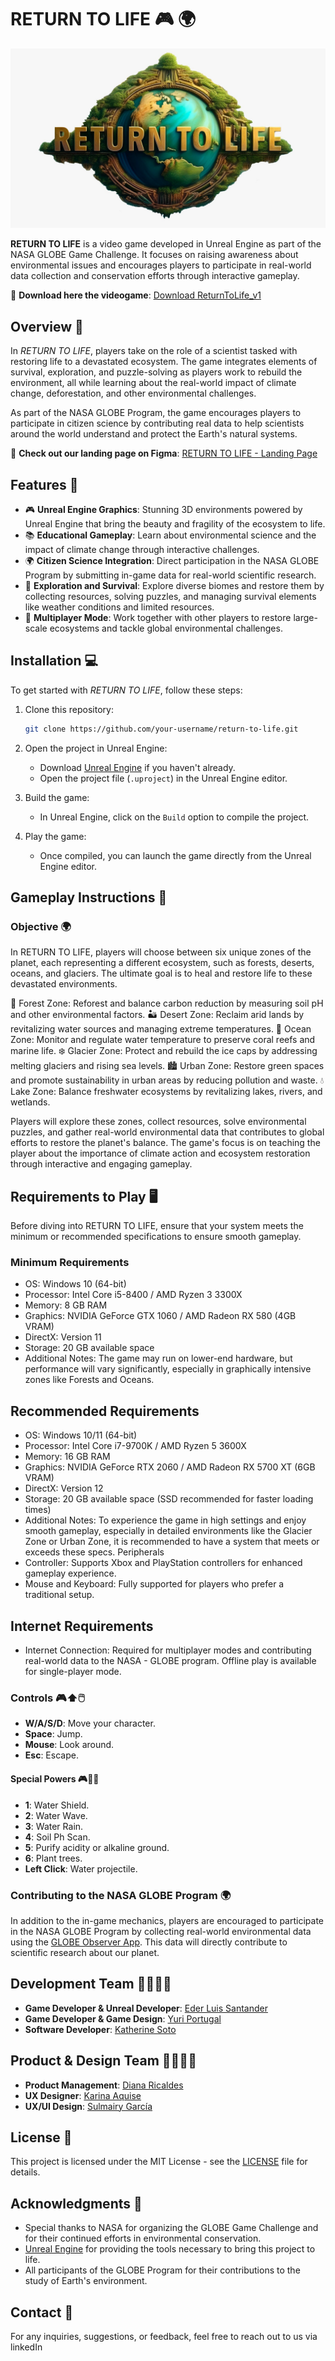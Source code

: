 # RETURN TO LIFE 🎮 🌍

![RETURN TO LIFE](./readme-images/logo-1.jpeg)

**RETURN TO LIFE** is a video game developed in Unreal Engine as part of the NASA GLOBE Game Challenge. It focuses on raising awareness about environmental issues and encourages players to participate in real-world data collection and conservation efforts through interactive gameplay.

🔗 **Download here the videogame**: <a href="https://www.dropbox.com/scl/fi/1j8yjh7p22mnjgiuqjhz5/ReturnToLife_v1.zip?rlkey=1uet5svfwjsev4grgprzzcln5&st=opus8qzj&dl=0" target="_blank">Download ReturnToLife_v1</a>


## Overview 🌿

In *RETURN TO LIFE*, players take on the role of a scientist tasked with restoring life to a devastated ecosystem. The game integrates elements of survival, exploration, and puzzle-solving as players work to rebuild the environment, all while learning about the real-world impact of climate change, deforestation, and other environmental challenges.

As part of the NASA GLOBE Program, the game encourages players to participate in citizen science by contributing real data to help scientists around the world understand and protect the Earth's natural systems.

🔗 **Check out our landing page on Figma**: <a href="https://www.figma.com/proto/ejbls4ndxBE0QjWJyTmB3c/NASA-Hackathon?page-id=0%3A1&node-id=89-296&node-type=frame&viewport=2760%2C578%2C0.17&t=mYgf6hZAftLYZT34-1&scaling=contain&content-scaling=fixed" target="_blank">RETURN TO LIFE - Landing Page</a>


## Features 🚀

- 🎮 **Unreal Engine Graphics**: Stunning 3D environments powered by Unreal Engine that bring the beauty and fragility of the ecosystem to life.
- 📚 **Educational Gameplay**: Learn about environmental science and the impact of climate change through interactive challenges.
- 🌍 **Citizen Science Integration**: Direct participation in the NASA GLOBE Program by submitting in-game data for real-world scientific research.
- 🧩 **Exploration and Survival**: Explore diverse biomes and restore them by collecting resources, solving puzzles, and managing survival elements like weather conditions and limited resources.
- 🤝 **Multiplayer Mode**: Work together with other players to restore large-scale ecosystems and tackle global environmental challenges.

## Installation 💻

To get started with *RETURN TO LIFE*, follow these steps:

1. Clone this repository:
   ```bash
   git clone https://github.com/your-username/return-to-life.git
   ```
2. Open the project in Unreal Engine:
   - Download [Unreal Engine](https://www.unrealengine.com/) if you haven't already.
   - Open the project file (`.uproject`) in the Unreal Engine editor.
   
3. Build the game:
   - In Unreal Engine, click on the `Build` option to compile the project.

4. Play the game:
   - Once compiled, you can launch the game directly from the Unreal Engine editor.

## Gameplay Instructions 🎯

### Objective 🌍

In RETURN TO LIFE, players will choose between six unique zones of the planet, each representing a different ecosystem, such as forests, deserts, oceans, and glaciers. The ultimate goal is to heal and restore life to these devastated environments.

🌳 Forest Zone: Reforest and balance carbon reduction by measuring soil pH and other environmental factors.
🏜 Desert Zone: Reclaim arid lands by revitalizing water sources and managing extreme temperatures.
🌊 Ocean Zone: Monitor and regulate water temperature to preserve coral reefs and marine life.
❄️ Glacier Zone: Protect and rebuild the ice caps by addressing melting glaciers and rising sea levels.
🏙 Urban Zone: Restore green spaces and promote sustainability in urban areas by reducing pollution and waste.
💧 Lake Zone: Balance freshwater ecosystems by revitalizing lakes, rivers, and wetlands.

Players will explore these zones, collect resources, solve environmental puzzles, and gather real-world environmental data that contributes to global efforts to restore the planet's balance. The game's focus is on teaching the player about the importance of climate action and ecosystem restoration through interactive and engaging gameplay.

## Requirements to Play 🖥️
Before diving into RETURN TO LIFE, ensure that your system meets the minimum or recommended specifications to ensure smooth gameplay.

### Minimum Requirements
- OS: Windows 10 (64-bit)
- Processor: Intel Core i5-8400 / AMD Ryzen 3 3300X
- Memory: 8 GB RAM
- Graphics: NVIDIA GeForce GTX 1060 / AMD Radeon RX 580 (4GB VRAM)
- DirectX: Version 11
- Storage: 20 GB available space
- Additional Notes: The game may run on lower-end hardware, but performance will vary significantly, especially in graphically intensive zones like Forests and Oceans.

## Recommended Requirements
- OS: Windows 10/11 (64-bit)
- Processor: Intel Core i7-9700K / AMD Ryzen 5 3600X
- Memory: 16 GB RAM
- Graphics: NVIDIA GeForce RTX 2060 / AMD Radeon RX 5700 XT (6GB VRAM)
- DirectX: Version 12
- Storage: 20 GB available space (SSD recommended for faster loading times)
- Additional Notes: To experience the game in high settings and enjoy smooth gameplay, especially   in detailed environments like the Glacier Zone or Urban Zone, it is recommended to have a system that meets or exceeds these specs.
Peripherals
- Controller: Supports Xbox and PlayStation controllers for enhanced gameplay experience.
- Mouse and Keyboard: Fully supported for players who prefer a traditional setup.

## Internet Requirements
- Internet Connection: Required for multiplayer modes and contributing real-world data to the NASA - GLOBE program. Offline play is available for single-player mode.

### Controls 🎮⬆️🖱️

- **W/A/S/D**: Move your character.
- **Space**: Jump.
- **Mouse**: Look around.
- **Esc**: Escape.

#### Special Powers 🎮🌊🌳
- **1**: Water Shield.
- **2**: Water Wave.
- **3**: Water Rain.
- **4**: Soil Ph Scan.
- **5**: Purify acidity or alkaline ground.
- **6**: Plant trees.
- **Left Click**: Water projectile.

### Contributing to the NASA GLOBE Program 🌍

In addition to the in-game mechanics, players are encouraged to participate in the NASA GLOBE Program by collecting real-world environmental data using the [GLOBE Observer App](https://observer.globe.gov/about/get-the-app). This data will directly contribute to scientific research about our planet.

## Development Team 👨‍💻👩‍💻

- **Game Developer & Unreal Developer**: [Eder Luis Santander](https://www.linkedin.com/in/eder-luis-santander-cjuno-b81b994b/)
- **Game Developer & Game Design**: [Yuri Portugal](https://www.linkedin.com/in/yuri-portugal/)
- **Software Developer**: [Katherine Soto](https://www.linkedin.com/in/katherinesoto/)

## Product & Design Team 👨‍💻👩‍💻

- **Product Management**: [Diana Ricaldes](https://www.linkedin.com/in/diana-ricaldes-18496175/)
- **UX Designer**: [Karina Aquise](https://www.linkedin.com/in/karinaquise/)
- **UX/UI Design**: [Sulmairy García](https://www.linkedin.com/in/sulmairygarcia/)

## License 📄

This project is licensed under the MIT License - see the [LICENSE](LICENSE) file for details.

## Acknowledgments 🙌

- Special thanks to NASA for organizing the GLOBE Game Challenge and for their continued efforts in environmental conservation.
- [Unreal Engine](https://www.unrealengine.com/) for providing the tools necessary to bring this project to life.
- All participants of the GLOBE Program for their contributions to the study of Earth's environment.

## Contact 📧

For any inquiries, suggestions, or feedback, feel free to reach out to us via linkedIn
